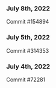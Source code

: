 ### July 8th, 2022

Commit #154894

### July 5th, 2022

Commit #314353


### July 4th, 2022

Commit #72281
